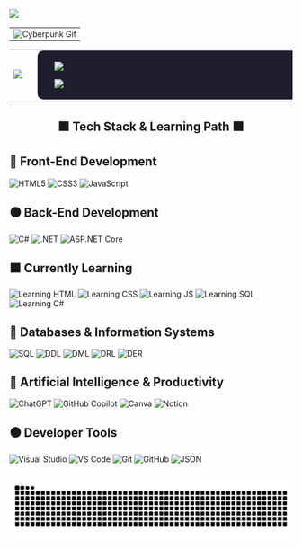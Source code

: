 <p align="center">    
      
<a href="https://github.com/DenverCoder1/readme-typing-svg"><img src="https://readme-typing -svg.herokuapp.com?  font=Time+New+Roman&color=black&size=30&center=true&vCenter=true&width=600&height=100&lines=Hola,+Soy+la+makina;++;Estudiante+de+ORT+Yatay,;Especialidad:+Informática,;Front-End,;Back-End,;Enfocado+en+la+excelencia"></a>  
</p>   
<table align="center">   
   
<td align="center" valign="top">  
<img src="https://i.pinimg.com/originals/1e/68/4d/1e684d15ad21997f1a92adfae922cfe5.gif" alt="Cyberpunk Gif" width="100%" />  
</table>         
       
       
<table align="center">       
  <tr>     
    <!-- GIF izquierdo -->
    <td align="center" valign="middle" style="padding-right: 20px;"> 
      <img src="https://media4.giphy.com/media/v1.Y2lkPTc5MGI3NjExdjNoemo5ejY3MTl5b2Q4Zml0dXVhdXc2MmltOHRqNmwzMW82bWgzZSZlcD12MV9pbnRlcm5hbF9naWZfYnlfaWQmY3Q9Zw/3oriO01iyPI9sEn3Pi/giphy.gif" width="400" />
    </td>   
    <!-- Bloque central más grande y centrado verticalmente -->
    <td align="center" valign="middle">
      <div style="background-color: #1e1e2f; border-radius: 10px; padding: 20px; width: 500px;">
        <img src="https://github-readme-stats.vercel.app/api?username=sebacalvino&show_icons=true&theme=jolly" width="480" style="display: block; margin: auto;" />
        <img src="https://github-readme-streak-stats.herokuapp.com?user=sebacalvino&theme=jolly&date_format=M%20j%5B%2C%20Y%5D" width="480" style="display: block; margin: auto; margin-top: 15px;" />
      </div>
    </td>
    <!-- GIF derecho -->
    <td align="center" valign="middle" style="padding-left: 20px;">
      <img src="https://media4.giphy.com/media/v1.Y2lkPTc5MGI3NjExdjNoemo5ejY3MTl5b2Q4Zml0dXVhdXc2MmltOHRqNmwzMW82bWgzZSZlcD12MV9pbnRlcm5hbF9naWZfYnlfaWQmY3Q9Zw/3oriO01iyPI9sEn3Pi/giphy.gif" width="400" />
    </td>
  </tr> 
</table>

 



<h2 align="center">⬛ Tech Stack & Learning Path ⬛</h2>

## 🖤 Front-End Development

![HTML5](https://img.shields.io/badge/HTML5-black?style=for-the-badge&logo=html5&logoColor=white)
![CSS3](https://img.shields.io/badge/CSS3-black?style=for-the-badge&logo=css3&logoColor=white)
![JavaScript](https://img.shields.io/badge/JavaScript-black?style=for-the-badge&logo=javascript&logoColor=white)

## ⚫ Back-End Development

![C#](https://img.shields.io/badge/C%23-black?style=for-the-badge&logo=c-sharp&logoColor=white)
![.NET](https://img.shields.io/badge/.NET-black?style=for-the-badge&logo=dotnet&logoColor=white)
![ASP.NET Core](https://img.shields.io/badge/ASP.NET_Core-black?style=for-the-badge&logo=dotnet&logoColor=white)

## ⬛ Currently Learning

![Learning HTML](https://img.shields.io/badge/Learning_HTML-black?style=for-the-badge&logo=html5&logoColor=white)
![Learning CSS](https://img.shields.io/badge/Learning_CSS-black?style=for-the-badge&logo=css3&logoColor=white)
![Learning JS](https://img.shields.io/badge/Learning_JS-black?style=for-the-badge&logo=javascript&logoColor=white)
![Learning SQL](https://img.shields.io/badge/Learning_SQL-black?style=for-the-badge&logo=postgresql&logoColor=white)
![Learning C#](https://img.shields.io/badge/Learning_C%23-black?style=for-the-badge&logo=c-sharp&logoColor=white)

## 🏴 Databases & Information Systems

![SQL](https://img.shields.io/badge/SQL-black?style=for-the-badge&logo=postgresql&logoColor=white)
![DDL](https://img.shields.io/badge/DDL-black?style=for-the-badge)
![DML](https://img.shields.io/badge/DML-black?style=for-the-badge)
![DRL](https://img.shields.io/badge/DRL-black?style=for-the-badge)
![DER](https://img.shields.io/badge/Entity_Relationship_Diagram-black?style=for-the-badge)

## 🖤 Artificial Intelligence & Productivity

![ChatGPT](https://img.shields.io/badge/ChatGPT-black?style=for-the-badge&logo=openai&logoColor=white)
![GitHub Copilot](https://img.shields.io/badge/GitHub_Copilot-black?style=for-the-badge&logo=github&logoColor=white)
![Canva](https://img.shields.io/badge/Canva-black?style=for-the-badge&logo=canva&logoColor=white)
![Notion](https://img.shields.io/badge/Notion-black?style=for-the-badge&logo=notion&logoColor=white)

## ⚫ Developer Tools

![Visual Studio](https://img.shields.io/badge/Visual_Studio-black?style=for-the-badge&logo=visual-studio&logoColor=white)
![VS Code](https://img.shields.io/badge/VS_Code-black?style=for-the-badge&logo=visual-studio-code&logoColor=white)
![Git](https://img.shields.io/badge/Git-black?style=for-the-badge&logo=git&logoColor=white)
![GitHub](https://img.shields.io/badge/GitHub-black?style=for-the-badge&logo=github&logoColor=white)
![JSON](https://img.shields.io/badge/JSON-black?style=for-the-badge&logo=json&logoColor=white)


 ## <div align="center">  
  
   ![snake gif](https://github.com/TechnologyHell/TechnologyHell/blob/output/github-snake-dark.svg)
  </div> 
